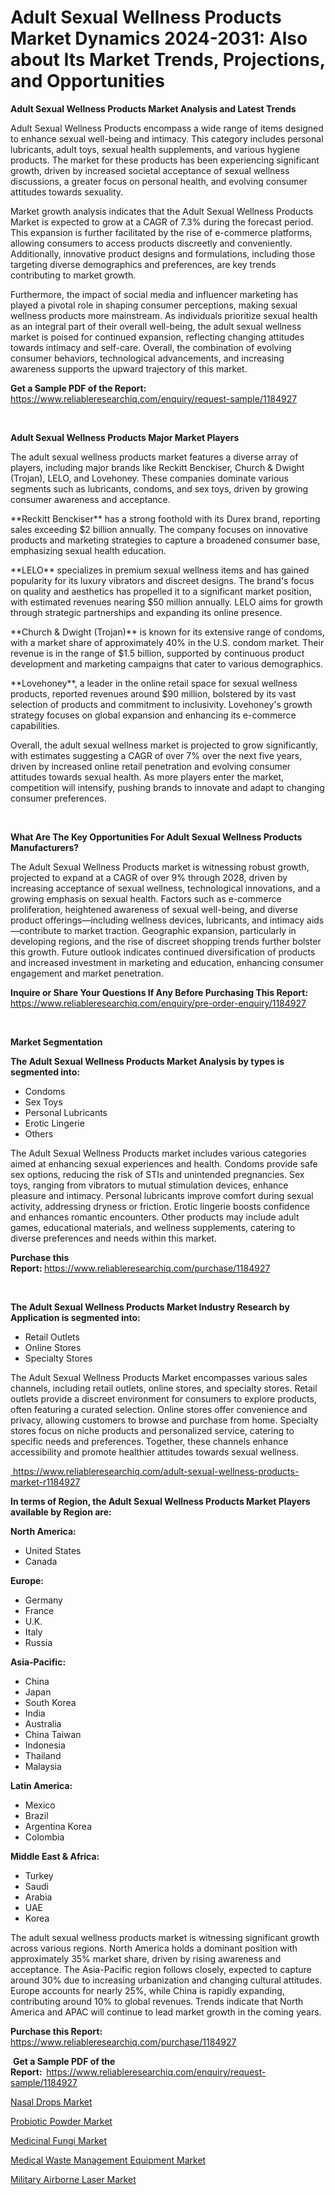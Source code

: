 <p><h1>Adult Sexual Wellness Products Market Dynamics 2024-2031: Also about Its Market Trends, Projections, and Opportunities</h1></p><p><strong>Adult Sexual Wellness Products Market Analysis and Latest Trends</strong></p>
<p><p>Adult Sexual Wellness Products encompass a wide range of items designed to enhance sexual well-being and intimacy. This category includes personal lubricants, adult toys, sexual health supplements, and various hygiene products. The market for these products has been experiencing significant growth, driven by increased societal acceptance of sexual wellness discussions, a greater focus on personal health, and evolving consumer attitudes towards sexuality.</p><p>Market growth analysis indicates that the Adult Sexual Wellness Products Market is expected to grow at a CAGR of 7.3% during the forecast period. This expansion is further facilitated by the rise of e-commerce platforms, allowing consumers to access products discreetly and conveniently. Additionally, innovative product designs and formulations, including those targeting diverse demographics and preferences, are key trends contributing to market growth.</p><p>Furthermore, the impact of social media and influencer marketing has played a pivotal role in shaping consumer perceptions, making sexual wellness products more mainstream. As individuals prioritize sexual health as an integral part of their overall well-being, the adult sexual wellness market is poised for continued expansion, reflecting changing attitudes towards intimacy and self-care. Overall, the combination of evolving consumer behaviors, technological advancements, and increasing awareness supports the upward trajectory of this market.</p></p>
<p><strong>Get a Sample PDF of the Report:&nbsp;</strong> <a href="https://www.reliableresearchiq.com/enquiry/request-sample/1184927?utm_campaign=1577&utm_medium=2&utm_source=Github&utm_content=ia&utm_term=22102024&utm_id=adult-sexual-wellness-products">https://www.reliableresearchiq.com/enquiry/request-sample/1184927</a></p>
<p>&nbsp;</p>
<p><strong>Adult Sexual Wellness Products Major Market Players</strong></p>
<p><p>The adult sexual wellness products market features a diverse array of players, including major brands like Reckitt Benckiser, Church & Dwight (Trojan), LELO, and Lovehoney. These companies dominate various segments such as lubricants, condoms, and sex toys, driven by growing consumer awareness and acceptance.</p><p>**Reckitt Benckiser** has a strong foothold with its Durex brand, reporting sales exceeding $2 billion annually. The company focuses on innovative products and marketing strategies to capture a broadened consumer base, emphasizing sexual health education.</p><p>**LELO** specializes in premium sexual wellness items and has gained popularity for its luxury vibrators and discreet designs. The brand's focus on quality and aesthetics has propelled it to a significant market position, with estimated revenues nearing $50 million annually. LELO aims for growth through strategic partnerships and expanding its online presence.</p><p>**Church & Dwight (Trojan)** is known for its extensive range of condoms, with a market share of approximately 40% in the U.S. condom market. Their revenue is in the range of $1.5 billion, supported by continuous product development and marketing campaigns that cater to various demographics.</p><p>**Lovehoney**, a leader in the online retail space for sexual wellness products, reported revenues around $90 million, bolstered by its vast selection of products and commitment to inclusivity. Lovehoney's growth strategy focuses on global expansion and enhancing its e-commerce capabilities.</p><p>Overall, the adult sexual wellness market is projected to grow significantly, with estimates suggesting a CAGR of over 7% over the next five years, driven by increased online retail penetration and evolving consumer attitudes towards sexual health. As more players enter the market, competition will intensify, pushing brands to innovate and adapt to changing consumer preferences.</p></p>
<p>&nbsp;</p>
<p><strong>What Are The Key Opportunities For Adult Sexual Wellness Products Manufacturers?</strong></p>
<p><p>The Adult Sexual Wellness Products market is witnessing robust growth, projected to expand at a CAGR of over 9% through 2028, driven by increasing acceptance of sexual wellness, technological innovations, and a growing emphasis on sexual health. Factors such as e-commerce proliferation, heightened awareness of sexual well-being, and diverse product offerings—including wellness devices, lubricants, and intimacy aids—contribute to market traction. Geographic expansion, particularly in developing regions, and the rise of discreet shopping trends further bolster this growth. Future outlook indicates continued diversification of products and increased investment in marketing and education, enhancing consumer engagement and market penetration.</p></p>
<p><strong>Inquire or Share Your Questions If Any Before Purchasing This Report:</strong> <a href="https://www.reliableresearchiq.com/enquiry/pre-order-enquiry/1184927?utm_campaign=1577&utm_medium=2&utm_source=Github&utm_content=ia&utm_term=22102024&utm_id=adult-sexual-wellness-products">https://www.reliableresearchiq.com/enquiry/pre-order-enquiry/1184927</a></p>
<p>&nbsp;</p>
<p><strong>Market Segmentation</strong></p>
<p><strong>The Adult Sexual Wellness Products Market Analysis by types is segmented into:</strong></p>
<p><ul><li>Condoms</li><li>Sex Toys</li><li>Personal Lubricants</li><li>Erotic Lingerie</li><li>Others</li></ul></p>
<p><p>The Adult Sexual Wellness Products market includes various categories aimed at enhancing sexual experiences and health. Condoms provide safe sex options, reducing the risk of STIs and unintended pregnancies. Sex toys, ranging from vibrators to mutual stimulation devices, enhance pleasure and intimacy. Personal lubricants improve comfort during sexual activity, addressing dryness or friction. Erotic lingerie boosts confidence and enhances romantic encounters. Other products may include adult games, educational materials, and wellness supplements, catering to diverse preferences and needs within this market.</p></p>
<p><strong>Purchase this Report:&nbsp;</strong><a href="https://www.reliableresearchiq.com/purchase/1184927?utm_campaign=1577&utm_medium=2&utm_source=Github&utm_content=ia&utm_term=22102024&utm_id=adult-sexual-wellness-products">https://www.reliableresearchiq.com/purchase/1184927</a></p>
<p>&nbsp;</p>
<p><strong>The Adult Sexual Wellness Products Market Industry Research by Application is segmented into:</strong></p>
<p><ul><li>Retail Outlets</li><li>Online Stores</li><li>Specialty Stores</li></ul></p>
<p><p>The Adult Sexual Wellness Products Market encompasses various sales channels, including retail outlets, online stores, and specialty stores. Retail outlets provide a discreet environment for consumers to explore products, often featuring a curated selection. Online stores offer convenience and privacy, allowing customers to browse and purchase from home. Specialty stores focus on niche products and personalized service, catering to specific needs and preferences. Together, these channels enhance accessibility and promote healthier attitudes towards sexual wellness.</p></p>
<p><a href="https://www.reliableresearchiq.com/adult-sexual-wellness-products-market-r1184927?utm_campaign=1577&utm_medium=2&utm_source=Github&utm_content=ia&utm_term=22102024&utm_id=adult-sexual-wellness-products">&nbsp;https://www.reliableresearchiq.com/adult-sexual-wellness-products-market-r1184927</a></p>
<p><strong>In terms of Region, the Adult Sexual Wellness Products Market Players available by Region are:</strong></p>
<p>
    <p> <strong> North America: </strong>
        <ul>
            <li>United States</li>
            <li>Canada</li>
        </ul>
        </p> 
    <p> <strong> Europe: </strong>
        <ul>
            <li>Germany</li>
            <li>France</li>
            <li>U.K.</li>
            <li>Italy</li>
            <li>Russia</li>
        </ul>
        </p> 
    <p> <strong> Asia-Pacific: </strong>
        <ul>
            <li>China</li>
            <li>Japan</li>
            <li>South Korea</li>
            <li>India</li>
            <li>Australia</li>
            <li>China Taiwan</li>
            <li>Indonesia</li>
            <li>Thailand</li>
            <li>Malaysia</li>
        </ul>
        </p> 
    <p> <strong> Latin America: </strong>
        <ul>
            <li>Mexico</li>
            <li>Brazil</li>
            <li>Argentina Korea</li>
            <li>Colombia</li>
        </ul>
        </p> 
    <p> <strong> Middle East & Africa: </strong>
        <ul>
            <li>Turkey</li>
            <li>Saudi</li>
            <li>Arabia</li>
            <li>UAE</li>
            <li>Korea</li>
        </ul>
    </p>
    </p>
<p><p>The adult sexual wellness products market is witnessing significant growth across various regions. North America holds a dominant position with approximately 35% market share, driven by rising awareness and acceptance. The Asia-Pacific region follows closely, expected to capture around 30% due to increasing urbanization and changing cultural attitudes. Europe accounts for nearly 25%, while China is rapidly expanding, contributing around 10% to global revenues. Trends indicate that North America and APAC will continue to lead market growth in the coming years.</p></p>
<p><strong>Purchase this Report: </strong><a href="https://www.reliableresearchiq.com/purchase/1184927?utm_campaign=1577&utm_medium=2&utm_source=Github&utm_content=ia&utm_term=22102024&utm_id=adult-sexual-wellness-products">https://www.reliableresearchiq.com/purchase/1184927</a></p>
<p>&nbsp;<strong>Get a Sample PDF of the Report:&nbsp;&nbsp;</strong><a href="https://www.reliableresearchiq.com/enquiry/request-sample/1184927?utm_campaign=1577&utm_medium=2&utm_source=Github&utm_content=ia&utm_term=22102024&utm_id=adult-sexual-wellness-products">https://www.reliableresearchiq.com/enquiry/request-sample/1184927</a></p>
<p><strong></strong></p>
<p><p><a href="https://www.linkedin.com/pulse/nasal-drops-market-velocity-101-cagr-trajectory-2024-2031-karmark-c83wf?utm_campaign=1577&utm_medium=2&utm_source=Github&utm_content=ia&utm_term=22102024&utm_id=adult-sexual-wellness-products">Nasal Drops Market</a></p><p><a href="https://www.linkedin.com/pulse/probiotic-powder-market-analysis-product-segmentation-regional-vdj6c?utm_campaign=1577&utm_medium=2&utm_source=Github&utm_content=ia&utm_term=22102024&utm_id=adult-sexual-wellness-products">Probiotic Powder Market</a></p><p><a href="https://www.linkedin.com/pulse/medicinal-fungi-market-global-regional-analysis-focus-region-lx4gf?utm_campaign=1577&utm_medium=2&utm_source=Github&utm_content=ia&utm_term=22102024&utm_id=adult-sexual-wellness-products">Medicinal Fungi Market</a></p><p><a href="https://issuu.com/reportprime-2/docs/medical-waste-management-equipment-_96ff29d2a03bdf?utm_campaign=1577&utm_medium=2&utm_source=Github&utm_content=ia&utm_term=22102024&utm_id=adult-sexual-wellness-products">Medical Waste Management Equipment Market</a></p><p><a href="https://issuu.com/reportprime-2/docs/military-airborne-laser-market-size_2f119dfba557e7?utm_campaign=1577&utm_medium=2&utm_source=Github&utm_content=ia&utm_term=22102024&utm_id=adult-sexual-wellness-products">Military Airborne Laser Market</a></p></p>